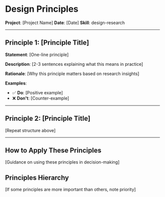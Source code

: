 # Design Principles

**Project**: [Project Name]
**Date**: [Date]
**Skill**: design-research

---

## Principle 1: [Principle Title]

**Statement**: [One-line principle]

**Description**: [2-3 sentences explaining what this means in practice]

**Rationale**: [Why this principle matters based on research insights]

**Examples**:
- ✅ **Do**: [Positive example]
- ❌ **Don't**: [Counter-example]

---

## Principle 2: [Principle Title]

[Repeat structure above]

---

## How to Apply These Principles

[Guidance on using these principles in decision-making]

## Principles Hierarchy

[If some principles are more important than others, note priority]
